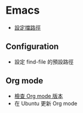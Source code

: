 # Emacs

+ [設定擋路徑](location_of_init_file.org)

## Configuration
   + 設定 find-file 的預設路徑

## Org mode
   + [檢查 Org mode 版本](org_mode/check_org_mode_version.md)
   + 在 Ubuntu 更新 Org mode
